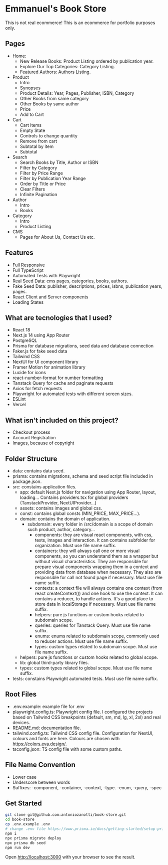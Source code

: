 # Emmanuel's Book Store

This is not real ecommerce! This is an ecommerce for portfolio purposes only.

## Pages
- Home:
  - New Release Books: Product Listing ordered by publication year.
  - Explore Our Top Categories: Category Listing.
  - Featured Authors: Authors Listing.
- Product
  - Intro
  - Synopses
  - Product Details: Year, Pages, Publisher, ISBN, Category
  - Other Books from same category
  - Other Books by same author
  - Price
  - Add to Cart
- Cart
  - Cart Items
  - Empty State
  - Controls to change quantity
  - Remove from cart
  - Subtotal by item
  - Subtotal
- Search
  - Search Books by Title, Author or ISBN
  - Filter by Category
  - Filter by Price Range
  - Filter by Publication Year Range
  - Order by Title or Price
  - Clear Filters
  - Infinite Pagination
- Author
  - Intro
  - Books
- Category
  - Intro
  - Product Listing
- CMS
  - Pages for About Us, Contact Us etc.

## Features
- Full Responsive
- Full TypeScript
- Automated Tests with Playwright
- Real Seed Data: cms pages, categories, books, authors.
- Fake Seed Data: publisher, descriptions, prices, isbns, publication years, pages.
- React Client and Server components
- Loading States

## What are tecnologies that I used?
- React 18
- Next.js 14 using App Router
- PostgreSQL
- Prisma for database migrations, seed data and database connection
- Faker.js for fake seed data
- Tailwind CSS
- NextUI for UI component library
- Framer Motion for animation library
- Lucide for icons
- react-number-format for number formatting
- Tanstack Query for cache and paginate requests
- Axios for fetch requests
- Playwright for automated tests with different screen sizes.
- ESLint
- Vercel

## What isn't included on this project?
- Checkout process
- Account Registration
- Images, because of copyright

## Folder Structure
- data: contains data seed.
- prisma: contains migrations, schema and seed script file included in package.json.
- src: constains application files.
  - app: default Next.js folder for navigation using App Router, layout, loading... Contains providers.tsx for global providers (TanstackProvider, NextUIProvider...)
  - assets: contains images and global css.
  - const: contains global consts (MIN_PRICE, MAX_PRICE...).
  - domain: contains the domain of application.
    - subdomain: every folder in /src/domain is a scope of domain such product, author, category...
      - components: they are visual react components, with css, texts, images and interaction. It can contains subfolder for organization. Must use file name suffix.
      - containers: they will always call one or more visual components, so you can understand them as a wrapper but without visual characteristics. They are responsible for prepare visual components wrapping them in a context and providing data from database when necessary. They also are responsible for call not found page if necessary. Must use file name suffix.
      - contexts: a context file will always contains one context (from react createContext()) and one hook to use the context. It can contains a reducer, to handle actions. It's a good place to store data in localStorage if necessary. Must use file name suffix.
      - helpers: pure js functions or custom hooks related to subdomain scope.
      - queries: queries for Tanstack Query. Must use file name suffix.
      - enums: enums related to subdomain scope, commonly used to reducer actions. Must use file name suffix.
      - types: custom types related to subdomain scope. Must use file name suffix.
  - helpers: pure js functions or custom hooks related to global scope.
  - lib: global third-party library files.
  - types: custom types related to global scope. Must use file name suffix.
- tests: constains Playwright automated tests. Must use file name suffix.

## Root Files
- .env.example: example file for .env
- playwright.config.ts: Playwright config file. I configured the projects based on Tailwind CSS breakpoints (default, sm, md, lg, xl, 2xl) and real devices.
- README.md: documentation file.
- tailwind.config.ts: Tailwind CSS config file. Configuration for NextUI, colours and fonts are here. Colours are chosen with https://colors.eva.design/.
- tsconfig.json: TS config file with some custom paths.

## File Name Convention
- Lower case
- Underscore between words
- Suffixes: -component, -container, -context, -type. -enum, -query, -spec

## Get Started
```bash
git clone git@github.com:antoniozanotti/book-store.git
cd book-store
cp .env.example .env
# change .env file https://www.prisma.io/docs/getting-started/setup-prisma/start-from-scratch/relational-databases/connect-your-database-typescript-postgresql
npm i
npx prisma migrate deploy
npx prisma db seed
npm run dev
```
Open [http://localhost:3000](http://localhost:3000) with your browser to see the result.
